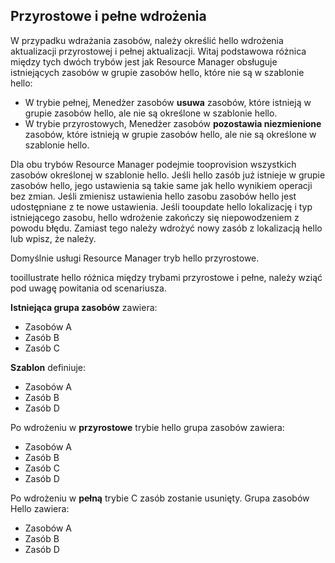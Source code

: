 ## <a name="incremental-and-complete-deployments"></a>Przyrostowe i pełne wdrożenia
W przypadku wdrażania zasobów, należy określić hello wdrożenia aktualizacji przyrostowej i pełnej aktualizacji. Witaj podstawowa różnica między tych dwóch trybów jest jak Resource Manager obsługuje istniejących zasobów w grupie zasobów hello, które nie są w szablonie hello:

* W trybie pełnej, Menedżer zasobów **usuwa** zasobów, które istnieją w grupie zasobów hello, ale nie są określone w szablonie hello. 
* W trybie przyrostowych, Menedżer zasobów **pozostawia niezmienione** zasobów, które istnieją w grupie zasobów hello, ale nie są określone w szablonie hello.

Dla obu trybów Resource Manager podejmie tooprovision wszystkich zasobów określonej w szablonie hello. Jeśli hello zasób już istnieje w grupie zasobów hello, jego ustawienia są takie same jak hello wynikiem operacji bez zmian. Jeśli zmienisz ustawienia hello zasobu zasobów hello jest udostępniane z te nowe ustawienia. Jeśli tooupdate hello lokalizację i typ istniejącego zasobu, hello wdrożenie zakończy się niepowodzeniem z powodu błędu. Zamiast tego należy wdrożyć nowy zasób z lokalizacją hello lub wpisz, że należy.

Domyślnie usługi Resource Manager tryb hello przyrostowe.

tooillustrate hello różnica między trybami przyrostowe i pełne, należy wziąć pod uwagę powitania od scenariusza.

**Istniejąca grupa zasobów** zawiera:

* Zasobów A
* Zasób B
* Zasób C

**Szablon** definiuje:

* Zasobów A
* Zasób B
* Zasób D

Po wdrożeniu w **przyrostowe** trybie hello grupa zasobów zawiera:

* Zasobów A
* Zasób B
* Zasób C
* Zasób D

Po wdrożeniu w **pełną** trybie C zasób zostanie usunięty. Grupa zasobów Hello zawiera:

* Zasobów A
* Zasób B
* Zasób D
